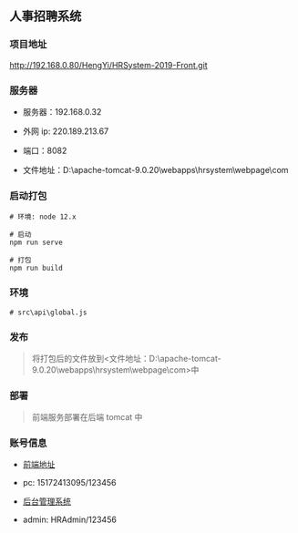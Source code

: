 ## 人事招聘系统

### 项目地址

http://192.168.0.80/HengYi/HRSystem-2019-Front.git

### 服务器

- 服务器：192.168.0.32

- 外网 ip: 220.189.213.67

- 端口：8082

- 文件地址：D:\apache-tomcat-9.0.20\webapps\hrsystem\webpage\com

### 启动打包

```
# 环境: node 12.x

# 启动
npm run serve

# 打包
npm run build
```

### 环境

```
# src\api\global.js
```

### 发布

> 将打包后的文件放到<文件地址：D:\apache-tomcat-9.0.20\webapps\hrsystem\webpage\com>中

### 部署

> 前端服务部署在后端 tomcat 中

### 账号信息

- [前端地址](http://220.189.213.67:8082/hrsystem/webpage/com/hrsystem/index.html#/)

- pc: 15172413095/123456

- [后台管理系统](http://220.189.213.67:8082/hrsystem/loginController.do?login#)

- admin: HRAdmin/123456
